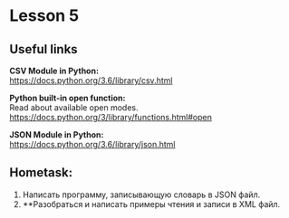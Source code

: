 # Lesson 5

## Useful links

**CSV Module in Python:**  
https://docs.python.org/3.6/library/csv.html

**Python built-in open function:**  
Read about available open modes.  
https://docs.python.org/3/library/functions.html#open

**JSON Module in Python:**  
https://docs.python.org/3.6/library/json.html


## Hometask:
1. Написать программу, записывающую словарь в JSON файл.  
2. **Разобраться и написать примеры чтения и записи в XML файл.
